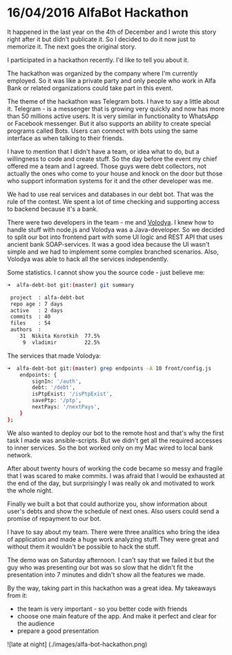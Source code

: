 # 16/04/2016 AlfaBot Hackathon

It happened in the last year on the 4th of December and I wrote this story right after it but didn't publicate it.
So I decided to do it now just to memorize it. The next goes the original story.


I participated in a hackathon recently. I'd like to tell you about it.

The hackathon was organized by the company where I'm currently employed. So it was like a private party and only people
who work in Alfa Bank or related organizations could take part in this event.

The theme of the hackathon was Telegram bots. I have to say a little about it. Telegram - is a messenger that is growing
very quickly and now has more than 50 millions active users. It is very similar in functionality to WhatsApp or Facebook
messenger. But it also supports an ability to create special programs called Bots. Users can connect with bots using
the same interface as when talking to their friends.

I have to mention that I didn't have a team, or idea what to do, but a willingness to code and create stuff.
So the day before the event my chief offered me a team and I agreed. Those guys were debt collectors, not actually the
ones who come to your house and knock on the door but those who support information systems for it and the other
developer was me.

We had to use real services and databases in our debt bot. That was the rule of the contest. We spent a lot of time
checking and supporting access to backend because it's a bank.

There were two developers in the team - me and [Volodya](https://bitbucket.org/v0v87/). I knew how to handle stuff with
node.js and Volodya was a Java-developer. So we decided to split our bot into frontend part with some UI logic and REST
API that uses ancient bank SOAP-services. It was a good idea because the UI wasn't simple and we had to implement some
complex branched scenarios. Also, Volodya was able to hack all the services independently.

Some statistics. I cannot show you the source code - just believe me:

```bash
➜  alfa-debt-bot git:(master) git summary

 project  : alfa-debt-bot
 repo age : 7 days
 active   : 2 days
 commits  : 40
 files    : 54
 authors  :
    31  Nikita Korotkih  77.5%
     9  vladimir         22.5%
```

The services that made Volodya:

```bash
➜  alfa-debt-bot git:(master) grep endpoints -A 10 front/config.js
    endpoints: {
        signIn: '/auth',
        debt: '/debt',
        isPtpExist: '/isPtpExist',
        savePtp: '/ptp',
        nextPays: '/nextPays',
    }
};
```

We also wanted to deploy our bot to the remote host and that's why the first task I made was ansible-scripts.
But we didn't get all the required accesses to inner services. So the bot worked only on my Mac wired to local bank
network.

After about twenty hours of working the code became so messy and fragile that I was scared to make commits.
I was afraid that I would be exhausted at the end of the day, but surprisingly I was really ok and motivated to work
the whole night.

Finally we built a bot that could authorize you, show information about user's debts and show the schedule of next ones.
Also users could send a promise of repayment to our bot.

I have to say about my team. There were three analitics who bring the idea of application and made a huge work analyzing
stuff. They were great and without them it wouldn't be possible to hack the stuff.

The demo was on Saturday afternoon. I can't say that we failed it but the guy who was presenting our bot was so slow
that he didn't fit the presentation into 7 minutes and didn't show all the features we made.

By the way, taking part in this hackathon was a great idea. My takeaways from it:
 - the team is very important - so you better code with friends
 - choose one main feature of the app. And make it perfect and clear for the audience
 - prepare a good presentation

![late at night]
(./images/alfa-bot-hackathon.png)
